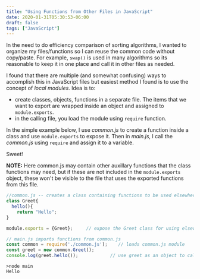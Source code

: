 ```yaml
---
title: "Using Functions from Other Files in JavaScript"
date: 2020-01-31T05:30:53-06:00
draft: false
tags: ["JavaScript"]
---
```

In the need to do efficiency comparison of sorting algorithms, I wanted to
organize my files/functions so I can reuse the common code without
copy/paste. For example, `swap()` is used in many algorithms so its reasonable
to keep it in one place and call it in other files as needed.

I found that there are multiple (and somewhat confusing) ways to accomplish this in JavaScript files but easiest method I found is to use the concept of *local modules*. Idea is to:

- create classes, objects, functions in a separate file. The items that we want to export are wrapped inside an object and assigned to `module.exports`.
- in the calling file, you load the module using `require` function.

In the simple example below, I use *common.js* to create a function inside a
class and use `module.exports` to expose it. Then in *main.js*, I call the
*common.js* using `require` and assign it to a variable. 

Sweet!

**NOTE:** Here common.js may contain other auxillary functions that the class functions may need, but if these are not included in the `module.exports` object, these won't be visible to the file that uses the exported functions from this file.

```JavaScript
//common.js -- creates a class containing functions to be used elsewhere
class Greet{
  hello(){
    return "Hello";
}

module.exports = {Greet};     // expose the Greet class for using elsewhere
```

```JavaScript
// main.js imports functions from common.js
const common = require('./common.js');    // loads common.js module
const greet = new common.Greet();
console.log(greet.hello());            // use greet as an object to call its functions

```
```
>node main
Hello
```
